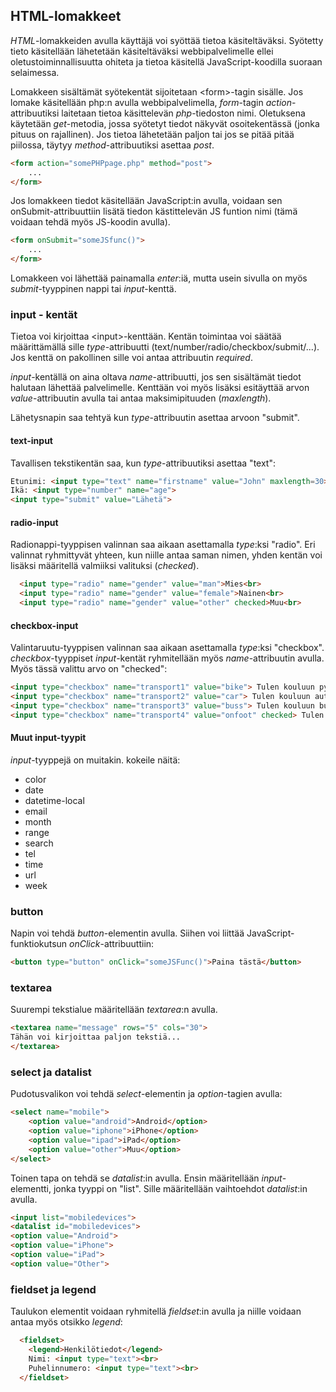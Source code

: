 ## HTML-lomakkeet

*HTML*-lomakkeiden avulla käyttäjä voi syöttää tietoa käsiteltäväksi. Syötetty tieto käsitellään lähetetään käsiteltäväksi webbipalvelimelle ellei oletustoiminnallisuutta ohiteta ja tietoa käsitellä JavaScript-koodilla suoraan selaimessa.

Lomakkeen sisältämät syötekentät sijoitetaan \<form>-tagin sisälle. Jos lomake käsitellään php:n avulla webbipalvelimella, *form*-tagin *action*-attribuutiksi laitetaan tietoa käsittelevän *php*-tiedoston nimi. Oletuksena käytetään *get*-metodia, jossa syötetyt tiedot näkyvät osoitekentässä (jonka pituus on rajallinen). Jos tietoa lähetetään paljon tai jos se pitää pitää piilossa, täytyy *method*-attribuutiksi asettaa *post*.

```html
<form action="somePHPpage.php" method="post">
    ...
</form>
```

Jos lomakkeen tiedot käsitellään JavaScript:in avulla, voidaan sen onSubmit-attribuuttiin lisätä tiedon kästittelevän JS funtion nimi (tämä voidaan tehdä myös JS-koodin avulla).

```html
<form onSubmit="someJSfunc()">
    ...
</form>
```

Lomakkeen voi lähettää painamalla *enter*:iä, mutta usein sivulla on myös *submit*-tyyppinen nappi tai *input*-kenttä.

### input - kentät

Tietoa voi kirjoittaa \<input>-kenttään. Kentän toimintaa voi säätää määrittämällä sille *type*-attribuutti (text/number/radio/checkbox/submit/...). Jos kenttä on pakollinen sille voi antaa attribuutin *required*.  

*input*-kentällä on aina oltava *name*-attribuutti, jos sen sisältämät tiedot halutaan lähettää palvelimelle. Kenttään voi myös lisäksi esitäyttää arvon *value*-attribuutin avulla tai antaa maksimipituuden (*maxlength*).

Lähetysnapin saa tehtyä kun *type*-attribuutin asettaa arvoon "submit".

#### text-input

Tavallisen tekstikentän saa, kun *type*-attribuutiksi asettaa "text":

```html
Etunimi: <input type="text" name="firstname" value="John" maxlength=30>
Ikä: <input type="number" name="age">
<input type="submit" value="Lähetä">
```

#### radio-input

Radionappi-tyyppisen valinnan saa aikaan asettamalla *type*:ksi "radio". Eri valinnat ryhmittyvät yhteen, kun niille antaa saman nimen, yhden kentän voi lisäksi määritellä valmiiksi valituksi (*checked*).

```html
  <input type="radio" name="gender" value="man">Mies<br>
  <input type="radio" name="gender" value="female">Nainen<br>
  <input type="radio" name="gender" value="other" checked>Muu<br>
```

#### checkbox-input

Valintaruutu-tyyppisen valinnan saa aikaan asettamalla *type*:ksi "checkbox". *checkbox*-tyyppiset *input*-kentät ryhmitellään myös *name*-attribuutin avulla. Myös tässä valittu arvo on "checked":

```html
<input type="checkbox" name="transport1" value="bike"> Tulen kouluun pyörällä<br>
<input type="checkbox" name="transport2" value="car"> Tulen kouluun autolla<br>
<input type="checkbox" name="transport3" value="buss"> Tulen kouluun bussilla<br>
<input type="checkbox" name="transport4" value="onfoot" checked> Tulen kouluun kävellen<br>
```

#### Muut input-tyypit

*input*-tyyppejä on muitakin. kokeile näitä:

- color
- date
- datetime-local
- email
- month
- range
- search
- tel
- time
- url
- week

### button

Napin voi tehdä *button*-elementin avulla. Siihen voi liittää JavaScript-funktiokutsun *onClick*-attribuuttiin:

```html
<button type="button" onClick="someJSFunc()">Paina tästä</button>
```

### textarea

Suurempi tekstialue määritellään *textarea*:n avulla.

```html
<textarea name="message" rows="5" cols="30">
Tähän voi kirjoittaa paljon tekstiä...
</textarea>
```

### select ja datalist

Pudotusvalikon voi tehdä *select*-elementin ja *option*-tagien avulla:

```html
<select name="mobile">
    <option value="android">Android</option>
    <option value="iphone">iPhone</option>
    <option value="ipad">iPad</option>
    <option value="other">Muu</option>
</select>
```

Toinen tapa on tehdä se *datalist*:in avulla. Ensin määritellään *input*-elementti, jonka tyyppi on "list". Sille määritellään vaihtoehdot *datalist*:in avulla.

```html
<input list="mobiledevices">
<datalist id="mobiledevices">
<option value="Android">
<option value="iPhone">
<option value="iPad">
<option value="Other">
```

### fieldset ja legend

Taulukon elementit voidaan ryhmitellä *fieldset*:in avulla ja niille voidaan antaa myös otsikko *legend*:

```html
  <fieldset>
    <legend>Henkilötiedot</legend>
    Nimi: <input type="text"><br>
    Puhelinnumero: <input type="text"><br>
  </fieldset>
```